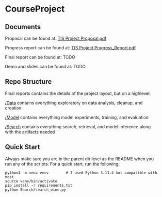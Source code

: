 # CourseProject

## Documents
Proposal can be found at: [TIS Project Proposal.pdf](https://github.com/QinxiW/TISProject/blob/main/TIS%20Project%20Proposal.pdf)

Progress report can be found at: [TIS Project Progress_Report.pdf](https://github.com/QinxiW/TISProject/blob/main/TIS%20Project%20Progress%20Report.pdf)

Final report can be found at: TODO

Demo and slides can be found at: TODO


## Repo Structure
Final reports contains the details of the project layout, but on a highlevel:

[/Data](https://github.com/QinxiW/TISProject/tree/main/Data) contains everything exploratory on data analysis, cleanup, and creation

[/Model](https://github.com/QinxiW/TISProject/tree/main/Model) contains everything model experiments, training, and evaluation

[/Search](https://github.com/QinxiW/TISProject/tree/main/Search) contains everything search, retrieval, and model inference along with the artifacts needed

## Quick Start 
Always make sure you are in the parent dir level as the README when you run any of the scripts.
For a quick start, run the following:
```angular2html
python3 -m venv venv        # I used Python 3.11.4 but compatible with most
source venv/bin/activate
pip install -r requirements.txt
python Search/search_wine.py 
```